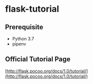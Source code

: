 # flask-tutorial

## Prerequisite

- Python 3.7
- pipenv

## Official Tutorial Page

[http://flask.pocoo.org/docs/1.0/tutorial/](http://flask.pocoo.org/docs/1.0/tutorial/)
